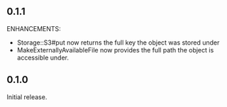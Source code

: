 ## 0.1.1

ENHANCEMENTS:

* Storage::S3#put now returns the full key the object was stored under
* MakeExternallyAvailableFile now provides the full path the object is accessible under.

## 0.1.0

Initial release.

